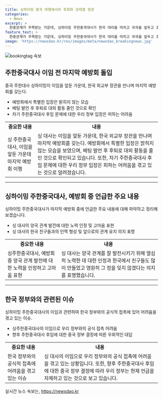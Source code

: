 ```yaml
---
title: 싱하이밍 중국 여행에서의 후회와 조태열 장관
categories:
  - News
excerpt: >
  한중관계가 주목받는 가운데, 싱하이밍 주한중국대사가 한국 대리을 마치고 귀국을 앞두고 조태열 외교부 장관을 만났다. 이전의 파장을 타고 있는 만남에서 싱 대사는 입장을 밝히지 않았으나, 한국 정부와의 협력에 감사함을 표현하며 성명을 내놓았다. 싱 대사는 한국어 능통하고 한국 인맥도 풍부한 외교 전문가로서 눈길을 끌었으나, 논란을 일으킨 발언으로 대외 활동을 제약받았다. 귀국 후 팡쿤 주한중국대사관 공사가 대사대리를 맡을 전망이며, 후임 대사는 중국 정부의 결정에 달렸다.
feature_text: >
  한중관계가 주목받는 가운데, 싱하이밍 주한중국대사가 한국 대리을 마치고 귀국을 앞두고 조태열 외교부 장관을 만났다. 이전의 파장을 타고 있는 만남에서 싱 대사는 입장을 밝히지 않았으나, 한국 정부와의 협력에 감사함을 표현하며 성명을 내놓았다. 싱 대사는 한국어 능통하고 한국 인맥도 풍부한 외교 전문가로서 눈길을 끌었으나, 논란을 일으킨 발언으로 대외 활동을 제약받았다. 귀국 후 팡쿤 주한중국대사관 공사가 대사대리를 맡을 전망이며, 후임 대사는 중국 정부의 결정에 달렸다.
image: 'https://newsdao.kr/res/images/meta/newsdao_breakingnews.jpg'
---
```


<p><img src="https://newsdao.kr/res/images/meta/newsdao_breakingnews.jpg" alt="bookingtag 속보" /></p>

<h2 data-ke-size="size26">주한중국대사 이임 전 마지막 예방회 돌입</h2>

<p data-ke-size="size16">중국 주한대사 싱하이밍이 이임을 앞둔 가운데, 한국 외교부 장관을 만나며 마지막 예방회를 갖는다.</p>

<ul>
  <li>예방회에서 특별한 입장은 밝히지 않는 모습</li>
  <li>베팅 발언 후 후퇴로 대외 활동 줄인 것으로 확인</li>
  <li>차기 주한중국대사 후임 문제에 대한 우리 정부 입장은 피하는 어려움</li>
</ul>

<table>
  <tr>
    <td style="text-align: center; height: 17px;"><b>중요한 내용</b></td>
    <td style="text-align: center; height: 17px;"><b>내용</b></td>
  </tr>
  <tr>
    <td style="text-align: left;">싱 주한중국대사, 이임을 앞둔 가운데 마지막 예방회 이행</td>
    <td style="text-align: left;">싱 대사는 이임을 앞둔 가운데, 한국 외교부 장관을 만나며 마지막 예방회를 갖는다. 예방회에서 특별한 입장은 밝히지 않는 모습을 보였으며, 베팅 발언 후 후퇴로 대외 활동을 줄인 것으로 확인되고 있습니다. 또한, 차기 주한중국대사 후임 문제에 대한 우리 정부 입장은 피하는 어려움을 겪고 있는 것으로 알려졌습니다.</td>
  </tr>
</table>

<hr> 

<h2 data-ke-size="size26">싱하이밍 주한중국대사, 예방회 중 언급한 주요 내용</h2>

<p data-ke-size="size16">싱하이밍 주한중국대사가 마지막 예방회 중에 언급한 주요 내용에 대해 파악하고 정리해보겠습니다.</p>

<ul>
  <li>싱 대사의 양국 관계 발전에 대한 노력 인정 및 고마움 표현</li>
  <li>싱 대사의 한국 친구들과의 인맥 형성 및 앞으로의 관계 유지 의지 표명</li>
</ul>

<table>
  <tr>
    <td style="text-align: center; height: 17px;"><b>중요한 내용</b></td>
    <td style="text-align: center; height: 17px;"><b>내용</b></td>
  </tr>
  <tr>
    <td style="text-align: left;">싱주한중국대사, 예방회 중 양국 관계 발전에 대한 노력을 인정하고 고마움 표현</td>
    <td style="text-align: left;">싱 대사는 양국 관계를 잘 발전시키기 위해 열심히 노력한 데 대한 인정과 한국에서 친구들도 많이 만들었고 영원히 그 정을 잊지 않겠다는 의지를 표명했습니다.</td>
  </tr>
</table>

<hr>

<h2 data-ke-size="size26">한국 정부와의 관련된 이슈</h2>

<p data-ke-size="size16">싱하이밍 주한중국대사의 이임과 관련하여 한국 정부와의 공식적 접촉에 있어 어려움을 겪고 있는 이슈.</p>

<ul>
  <li>싱주한중국대사의 이임으로 우리 정부와의 공식 접촉 어려움</li>
  <li>향후 주한중국대사 후임에 대한 중국 정부 결정에 따른 우회적인 대답</li>
</ul>

<table>
  <tr>
    <td style="text-align: center; height: 17px;"><b>중요한 내용</b></td>
    <td style="text-align: center; height: 17px;"><b>내용</b></td>
  </tr>
  <tr>
    <td style="text-align: left;">한국 정부와의 공식적 접촉에 어려움을 겪고 있는 이슈</td>
    <td style="text-align: left;">싱 대사의 이임으로 우리 정부와의 공식 접촉에 어려움을 겪고 있는 상황입니다. 또한, 향후 주한중국대사 후임에 대한 중국 정부 결정에 따라 우리 정부는 현재 언급을 자제하고 있는 것으로 보고 있습니다.</td>
  </tr>
</table>
실시간 뉴스 속보는, <a href="https://newsdao.kr" rel="dofollow">https://newsdao.kr</a>


